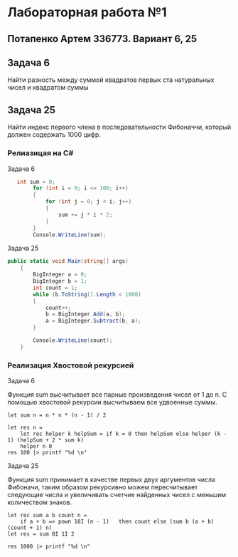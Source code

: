 ﻿# Лабораторная работа №1

## Потапенко Артем 336773. Вариант 6, 25

## Задача 6

Найти разность между суммой квадратов первых ста натуральных чисел и квадратом суммы

## Задача 25

Найти индекс первого члена в последовательности Фибоначчи, который должен содержать 1000 цифр.

### Релиазицая на C#

Задача 6

```C#
   int sum = 0;
        for (int i = 0; i <= 100; i++)
        {
            for (int j = 0; j < i; j++)
            {
                sum += j * i * 2;
            }
        }   
        Console.WriteLine(sum);
```

Задача 25

```C#
public static void Main(string[] args)
    {
        BigInteger a = 0;
        BigInteger b = 1;
        int count = 1;
        while (b.ToString().Length < 1000)
        {
            count++;
            b = BigInteger.Add(a, b);
            a = BigInteger.Subtract(b, a);
        }

        Console.WriteLine(count);
    }
```
### Реализация Хвостовой рекурсией

Задача 6

Функция sum высчитывает все парные произведения чисел от 1 до n.
С помощью хвостовой рекурсии высчитываем все удвоенные суммы.

```F#
let sum n = n * n * (n - 1) / 2

let res n =
    let rec helper k helpSum = if k = 0 then helpSum else helper (k - 1) (helpSum + 2 * sum k)
    helper n 0
res 100 |> printf "%d \n"
```

Задача 25

Функция sum принимает в качестве первых двух аргументов числа Фибоначи, таким образом рекурсивно можем пересчитывает следующие числа и увеличивать
счетчие найденных чисел с меньшим количеством знаков.

```F#
let rec sum a b count n =
    if a + b => pown 10I (n - 1)   then count else (sum b (a + b) (count + 1) n)
let res = sum 0I 1I 2

res 1000 |> printf "%d \n"
```

